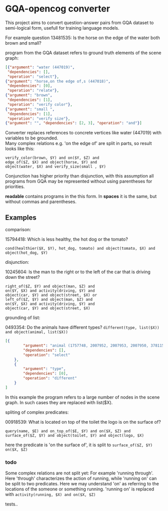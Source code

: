 
# GQA-opencog converter

This project aims to convert question-answer pairs from GQA
dataset to semi-logical form, usefull for training language models.

For example question 13481535:
Is the horse on the edge of the water both brown and small?


program from the GQA dataset refers to ground truth elements of the scene graph:

```json
[{"argument": "water (447019)",
 "dependencies": [],
 "operation": "select"},
{"argument": "horse,on the edge of,s (447018)",
 "dependencies": [0],
 "operation": "relate"},
{"argument": "brown",
 "dependencies": [1],
 "operation": "verify color"},
{"argument": "small ",
 "dependencies": [1],
 "operation": "verify size"},
{"argument": "", "dependencies": [2, 3], "operation": "and"}]
```

Converter replaces references to concrete vertices like water (447019) with variables to be grounded.  
Many complex relations e.g. 'on the edge of' are split in parts, so result looks like this:
```
verify_color(brown, $Y) and on($Y, $Z) and 
edge_of($Z, $X) and object(horse, $Y) and
object(water, $X) and verify_size(small , $Y)
```

Conjunction has higher priority than disjunction, with this assumption all programs from GQA may be represented without using parentheses for priorities.

**readable** contains programs in the this form. In **spaces** it is the same, but without commas and parentheses.

## Examples  
comparison:

15794418:  Which is less healthy, the hot dog or the tomato?
```
cond(healthier($X, $Y), hot_dog, tomato) and object(tomato, $X) and object(hot_dog, $Y)
```
disjunction:

10245604:  Is the man to the right or to the left of the car that is driving down the street?
```
right_of($Z, $Y) and object(man, $Z) and 
on($Y, $X) and activity(driving, $Y) and 
object(car, $Y) and object(street, $X) or 
left_of($Z, $Y) and object(man, $Z) and 
on($Y, $X) and activity(driving, $Y) and 
object(car, $Y) and object(street, $X)
```
grounding of list:

0493354:  Do the animals have different types?
```different(type, list($X)) and object(animal, list($X))```

```json
[{
		"argument": "animal (1757748, 2007952, 2007953, 2007950, 3781150,1705696, 2680556, 3781148, 2680554, 2680558,1872450, 2007954, 2047186)",
		"dependencies": [],
		"operation": "select"
	},
	{
		"argument": "type",
		"dependencies": [0],
		"operation": "different"
	}
]
```
In this example the program refers to a large number of nodes in the scene graph.
In such cases they are  replaced with list($X).


spliting of complex predicates:

00918539:  What is located on top of the toilet the logo is on the surface of?

```
query(name, $E) and on_top_of($E, $Y) and on($X, $Z) and surface_of($Z, $Y) and object(toilet, $Y) and object(logo, $X)
```

here the predicate is 'on the surface of', it is split to ```surface_of($Z, $Y) on($X, $Z)```
### todo

Some complex relations are not split yet:
For example 'running through'. Here 'through' characterizes the action of running, while 'running on' can be split to two predicates.  Here we may understand 'on' as referring to the locations of the someone or something running.  'running on' is replaced with ```activity(running, $X) and on($X, $Z)```

tests..



